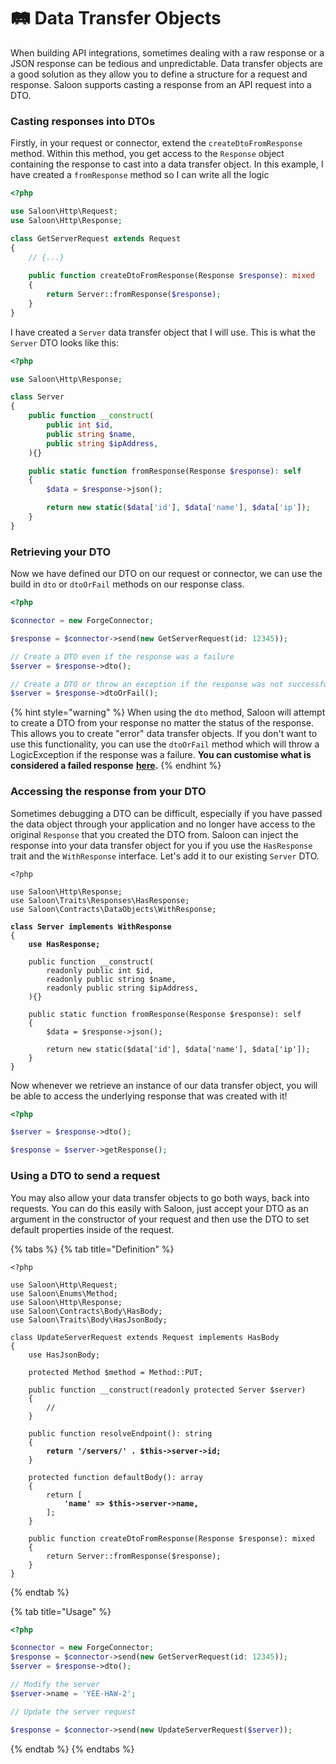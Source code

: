# 🛤 Data Transfer Objects

When building API integrations, sometimes dealing with a raw response or a JSON response can be tedious and unpredictable. Data transfer objects are a good solution as they allow you to define a structure for a request and response. Saloon supports casting a response from an API request into a DTO.

### Casting responses into DTOs

Firstly, in your request or connector, extend the `createDtoFromResponse` method. Within this method, you get access to the `Response` object containing the response to cast into a data transfer object. In this example, I have created a `fromResponse` method so I can write all the logic

```php
<?php

use Saloon\Http\Request;
use Saloon\Http\Response;

class GetServerRequest extends Request
{
    // {...}
    
    public function createDtoFromResponse(Response $response): mixed
    {
        return Server::fromResponse($response);
    }
}
```

I have created a `Server` data transfer object that I will use. This is what the `Server` DTO looks like this:

```php
<?php

use Saloon\Http\Response;

class Server
{
    public function __construct(
        public int $id,
        public string $name,
        public string $ipAddress,
    ){}

    public static function fromResponse(Response $response): self
    {
        $data = $response->json();

        return new static($data['id'], $data['name'], $data['ip']);
    }
}
```

### Retrieving your DTO

Now we have defined our DTO on our request or connector, we can use the build in `dto` or `dtoOrFail` methods on our response class.

```php
<?php

$connector = new ForgeConnector;

$response = $connector->send(new GetServerRequest(id: 12345));

// Create a DTO even if the response was a failure
$server = $response->dto();

// Create a DTO or throw an exception if the response was not successful
$server = $response->dtoOrFail();
```

{% hint style="warning" %}
When using the `dto` method, Saloon will attempt to create a DTO from your response no matter the status of the response. This allows you to create "error" data transfer objects. If you don't want to use this functionality, you can use the `dtoOrFail` method which will throw a LogicException if the response was a failure. **You can customise what is considered a failed response** [**here**](handling-failures.md#customising-when-saloon-thinks-a-request-has-failed)**.**
{% endhint %}

### Accessing the response from your DTO

Sometimes debugging a DTO can be difficult, especially if you have passed the data object through your application and no longer have access to the original `Response` that you created the DTO from. Saloon can inject the response into your data transfer object for you if you use the `HasResponse` trait and the `WithResponse` interface. Let's add it to our existing `Server` DTO.

<pre class="language-php"><code class="lang-php">&#x3C;?php

use Saloon\Http\Response;
use Saloon\Traits\Responses\HasResponse;
use Saloon\Contracts\DataObjects\WithResponse;

<strong>class Server implements WithResponse
</strong>{
<strong>    use HasResponse;
</strong>
    public function __construct(
        readonly public int $id,
        readonly public string $name,
        readonly public string $ipAddress,
    ){}

    public static function fromResponse(Response $response): self
    {
        $data = $response->json();

        return new static($data['id'], $data['name'], $data['ip']);
    }
}
</code></pre>

Now whenever we retrieve an instance of our data transfer object, you will be able to access the underlying response that was created with it!

```php
<?php

$server = $response->dto();

$response = $server->getResponse();
```

### Using a DTO to send a request

You may also allow your data transfer objects to go both ways, back into requests. You can do this easily with Saloon, just accept your DTO as an argument in the constructor of your request and then use the DTO to set default properties inside of the request.

{% tabs %}
{% tab title="Definition" %}
<pre class="language-php"><code class="lang-php">&#x3C;?php

use Saloon\Http\Request;
use Saloon\Enums\Method;
use Saloon\Http\Response;
use Saloon\Contracts\Body\HasBody;
use Saloon\Traits\Body\HasJsonBody;

class UpdateServerRequest extends Request implements HasBody
{
    use HasJsonBody;

    protected Method $method = Method::PUT;
    
    public function __construct(readonly protected Server $server)
    {
        //
    }
    
    public function resolveEndpoint(): string
    {
<strong>        return '/servers/' . $this->server->id;
</strong>    }
    
    protected function defaultBody(): array
    {
        return [
<strong>            'name' => $this->server->name,
</strong>        ];
    }
    
    public function createDtoFromResponse(Response $response): mixed
    {
        return Server::fromResponse($response);
    }
}
</code></pre>
{% endtab %}

{% tab title="Usage" %}
```php
<?php

$connector = new ForgeConnector;
$response = $connector->send(new GetServerRequest(id: 12345));
$server = $response->dto();

// Modify the server
$server->name = 'YEE-HAW-2';

// Update the server request

$response = $connector->send(new UpdateServerRequest($server));
```
{% endtab %}
{% endtabs %}
